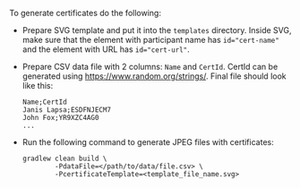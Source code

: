 
To generate certificates do the following:

  - Prepare SVG template and put it into the `templates` directory. Inside SVG, make sure that the element with participant name has `id="cert-name"` and the element with URL has `id="cert-url"`.
  - Prepare CSV data file with 2 columns: `Name` and `CertId`. CertId can be generated using <https://www.random.org/strings/>. Final file should look like this:

        Name;CertId
        Janis Lapsa;ESDFNJECM7
        John Fox;YR9XZC4AG0
        ...

  - Run the following command to generate JPEG files with certificates:

        gradlew clean build \
                -PdataFile=</path/to/data/file.csv> \
                -PcertificateTemplate=<template_file_name.svg>